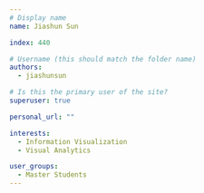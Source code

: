 ```yaml
---
# Display name
name: Jiashun Sun

index: 440

# Username (this should match the folder name)
authors:
  - jiashunsun

# Is this the primary user of the site?
superuser: true

personal_url: ""

interests:
  - Information Visualization
  - Visual Analytics

user_groups:
  - Master Students
---
```


